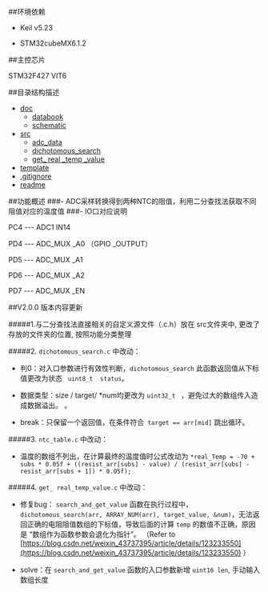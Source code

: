 ##环境依赖

+ Keil v5.23

+ STM32cubeMX6.1.2

##主控芯片

STM32F427 VIT6


##目录结构描述

* [doc]()
  * [databook]()
  * [schematic]()
* [src]()
  * [adc_data ]()
  * [dichotomous_search]()   
  * [get_ real _temp _value]() 
* [template]()
* [.gitignore]()
* [readme]()


##功能概述
###- ADC采样转换得到两种NTC的阻值，利用二分查找法获取不同阻值对应的温度值
###- IO口对应说明

PC4   ---  ADC1 IN14   

PD4   ---  ADC_MUX _A0 （GPIO _OUTPUT）

PD5   ---  ADC_MUX _A1

PD6   ---  ADC_MUX _A2

PD7   ---  ADC_MUX _EN

##V2.0.0 版本内容更新

#####1.与二分查找法直接相关的自定义源文件（.c.h）放在	src文件夹中, 更改了存放的文件夹的位置, 按照功能分类整理

#####2. ``dichotomous_search.c`` 中改动：

+ 判0：对入口参数进行有效性判断，``dichotomous_search`` 此函数返回值从下标值更改为状态  `` uint8_t  status``。

+ 数据类型：size / target/ *num均更改为 ``uint32_t `` ，避免过大的数组传入造成数据溢出。
。
+ break：只保留一个返回值，在条件符合`` target == arr[mid]`` 跳出循环。

#####3. ``ntc_table.c`` 中改动：

+ 温度的数组不列出，在计算最终的温度值时公式改动为
 ``*real_Temp = -70 + subs * 0.05f + ((resist_arr[subs] - value) / (resist_arr[subs] - resist_arr[subs + 1]) * 0.05f);  ``

#####4. ``get_ real_temp_value.c`` 中改动：

+ 修复bug： ``search_and_get_value``  函数在执行过程中， ``dichotomous_search(arr, ARRAY_NUM(arr), target_value, &num)``，无法返回正确的电阻阻值数组的下标值，导致后面的计算 ``temp``  的数值不正确，原因是 “数组作为函数参数会退化为指针”。
（Refer to [https://blog.csdn.net/weixin_43737395/article/details/123233550](https://blog.csdn.net/weixin_43737395/article/details/123233550) ）
  
+  solve：在  ``search_and_get_value``  函数的入口参数新增  ``uint16 len``, 手动输入数组长度